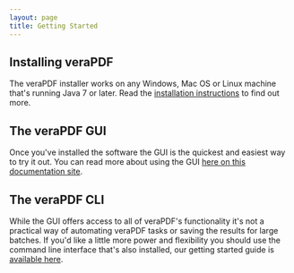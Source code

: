 ```yaml
---
layout: page
title: Getting Started
---
```


Installing veraPDF
------------------
The veraPDF installer works on any Windows, Mac OS or Linux machine that's
running Java 7 or later. Read the [installation instructions](install) to find
out more.

The veraPDF GUI
---------------
Once you've installed the software the GUI is the quickest and easiest way to
try it out. You can read more about using the GUI [here on this documentation site](gui).

The veraPDF CLI
---------------
While the GUI offers access to all of veraPDF's functionality it's not a
practical way of automating veraPDF tasks or saving the results for large
batches. If you'd like a little more power and flexibility you should use the
command line interface that's also installed, our getting started guide is
[available here](cli).
